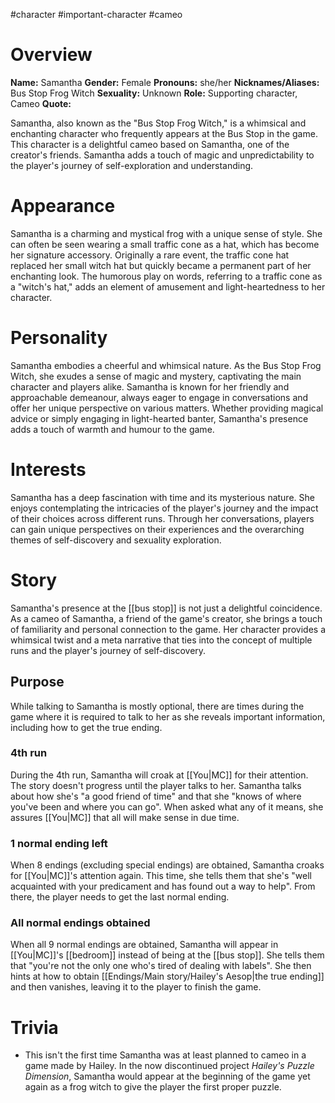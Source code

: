 #character #important-character #cameo

# Overview
**Name:** Samantha
**Gender:** Female
**Pronouns:** she/her
**Nicknames/Aliases:** Bus Stop Frog Witch
**Sexuality:** Unknown
**Role:** Supporting character, Cameo
**Quote:** 

Samantha, also known as the "Bus Stop Frog Witch," is a whimsical and enchanting character who frequently appears at the Bus Stop in the game. This character is a delightful cameo based on Samantha, one of the creator's friends. Samantha adds a touch of magic and unpredictability to the player's journey of self-exploration and understanding.

# Appearance
Samantha is a charming and mystical frog with a unique sense of style. She can often be seen wearing a small traffic cone as a hat, which has become her signature accessory. Originally a rare event, the traffic cone hat replaced her small witch hat but quickly became a permanent part of her enchanting look. The humorous play on words, referring to a traffic cone as a "witch's hat," adds an element of amusement and light-heartedness to her character.

# Personality
Samantha embodies a cheerful and whimsical nature. As the Bus Stop Frog Witch, she exudes a sense of magic and mystery, captivating the main character and players alike. Samantha is known for her friendly and approachable demeanour, always eager to engage in conversations and offer her unique perspective on various matters. Whether providing magical advice or simply engaging in light-hearted banter, Samantha's presence adds a touch of warmth and humour to the game.

# Interests
Samantha has a deep fascination with time and its mysterious nature. She enjoys contemplating the intricacies of the player's journey and the impact of their choices across different runs. Through her conversations, players can gain unique perspectives on their experiences and the overarching themes of self-discovery and sexuality exploration.

# Story
Samantha's presence at the [[bus stop]] is not just a delightful coincidence. As a cameo of Samantha, a friend of the game's creator, she brings a touch of familiarity and personal connection to the game. Her character provides a whimsical twist and a meta narrative that ties into the concept of multiple runs and the player's journey of self-discovery.

## Purpose
While talking to Samantha is mostly optional, there are times during the game where it is required to talk to her as she reveals important information, including how to get the true ending.

### 4th run
During the 4th run, Samantha will croak at [[You|MC]] for their attention. The story doesn't progress until the player talks to her. Samantha talks about how she's "a good friend of time" and that she "knows of where you've been and where you can go". When asked what any of it means, she assures [[You|MC]] that all will make sense in due time.

### 1 normal ending left
When 8 endings (excluding special endings) are obtained, Samantha croaks for [[You|MC]]'s attention again. This time, she tells them that she's "well acquainted with your predicament and has found out a way to help". From there, the player needs to get the last normal ending.

### All normal endings obtained
When all 9 normal endings are obtained, Samantha will appear in [[You|MC]]'s [[bedroom]] instead of being at the [[bus stop]]. She tells them that "you're not the only one who's tired of dealing with labels". She then hints at how to obtain [[Endings/Main story/Hailey's Aesop|the true ending]] and then vanishes, leaving it to the player to finish the game.

# Trivia
- This isn't the first time Samantha was at least planned to cameo in a game made by Hailey. In the now discontinued project *Hailey's Puzzle Dimension*, Samantha would appear at the beginning of the game yet again as a frog witch to give the player the first proper puzzle.
